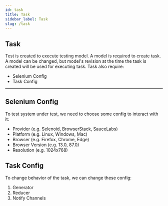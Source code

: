 ```yaml
---
id: task
title: Task
sidebar_label: Task
slug: /task
---
```


## Task

Test is created to execute testing model. A model is required to create task. A model can be changed, but model's
revision at the time the task is created will be used for executing task. Task also require:

* Selenium Config
* Task Config

---

## Selenium Config

To test system under test, we need to choose some config to interact with it:

* Provider (e.g. Selenoid, BrowserStack, SauceLabs)
* Platform (e.g. Linux, Windows, Mac)
* Browser (e.g. Firefox, Chrome, Edge)
* Browser Version (e.g. 13.0, 87.0)
* Resolution (e.g. 1024x768)

## Task Config

To change behavior of the task, we can change these config:

1. Generator
1. Reducer
1. Notify Channels
